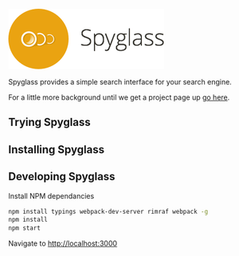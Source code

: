 
![Spyglass](branding/spyglass-sm.png)

Spyglass provides a simple search interface for your search engine.

For a little more background until we get a project page up [go here](http://www.opensourceconnections.com/2013/08/28/investing-in-client-side-search/).

## Trying Spyglass

## Installing Spyglass

## Developing Spyglass

Install NPM dependancies

```bash
npm install typings webpack-dev-server rimraf webpack -g
npm install
npm start
```

Navigate to [http://localhost:3000](http://localhost:3000)


